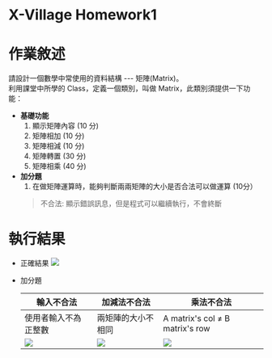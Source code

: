 X-Village Homework1
===

# 作業敘述
請設計一個數學中常使用的資料結構 --- 矩陣(Matrix)。  
利用課堂中所學的 Class，定義一個類別，叫做 Matrix，此類別須提供一下功能：  

* **基礎功能**  
    1. 顯示矩陣內容 (10 分)  
    2. 矩陣相加 (10 分)  
    3. 矩陣相減 (10 分)  
    4. 矩陣轉置 (30 分)  
    5. 矩陣相乘 (40 分)  
* **加分題**  
    1. 在做矩陣運算時，能夠判斷兩兩矩陣的大小是否合法可以做運算 (10分）
    > 不合法: 顯示錯誤訊息，但是程式可以繼續執行，不會終斷  
    
    
# 執行結果
* 正確結果
 ![](https://imgur.com/4DFxEJV.png)
 
* 加分題 

    | <center>輸入不合法</center> | <center>加減法不合法</center> | <center>乘法不合法</center> |
    | --- | --- | --- |
    | 使用者輸入不為正整數 | 兩矩陣的大小不相同 | A matrix's col ≠ B matrix's row |
    | ![](https://imgur.com/0K659v4.png) | ![](https://imgur.com/2n7Cr3U.png) | ![](https://imgur.com/igmcus7.png)|
